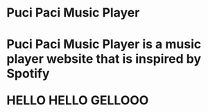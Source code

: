 <h1>Puci Paci Music Player<h1>
<p>Puci Paci Music Player is a music player website that is inspired by Spotify<p>

<p>HELLO HELLO GELLOOO<p>

